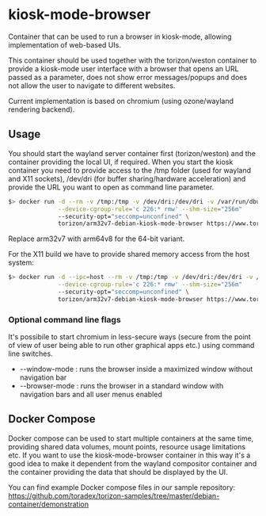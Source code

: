 # kiosk-mode-browser

Container that can be used to run a browser in kiosk-mode, allowing implementation of web-based UIs.

This container should be used together with the torizon/weston container to provide a kiosk-mode user interface with a browser that opens an
URL passed as a parameter, does not show error messages/popups and does not allow the user to navigate to different websites.

Current implementation is based on chromium (using ozone/wayland rendering backend).

## Usage

You should start the wayland server container first (torizon/weston) and the container providing the local UI, if required.
When you start the kiosk container you need to provide access to the /tmp folder (used for wayland and X11 sockets), /dev/dri (for buffer sharing/hardware acceleration) and provide the URL you want to open as command line parameter.

```bash
$> docker run -d --rm -v /tmp:/tmp -v /dev/dri:/dev/dri -v /var/run/dbus:/var/run/dbus \
              --device-cgroup-rule='c 226:* rmw' --shm-size="256m"
              --security-opt="seccomp=unconfined" \
              torizon/arm32v7-debian-kiosk-mode-browser https://www.toradex.com
```

Replace arm32v7 with arm64v8 for the 64-bit variant.

For the X11 build we have to provide shared memory access from the host system:
```bash
$> docker run -d --ipc=host --rm -v /tmp:/tmp -v /dev/dri:/dev/dri -v /var/run/dbus:/var/run/dbus \
              --device-cgroup-rule='c 226:* rmw' --shm-size="256m"
              --security-opt="seccomp=unconfined" \
              torizon/arm32v7-debian-kiosk-mode-browser https://www.toradex.com
```

### Optional command line flags

It's possibile to start chromium in less-secure ways (secure from the point of view of user being able to run other graphical apps etc.) using command line switches.  
- --window-mode : runs the browser inside a maximized window without navigation bar
- --browser-mode : runs the browser in a standard window with navigation bars and all user menus enabled

## Docker Compose

Docker compose can be used to start multiple containers at the same time, providing shared data volumes, mount points, resource usage limitations etc.
If you want to use the kiosk-mode-browser container in this way it's a good idea to make it dependent from the wayland compositor container and the container providing the data that should be displayed by the UI.

You can find example Docker compose files in our sample repository: https://github.com/toradex/torizon-samples/tree/master/debian-container/demonstration

